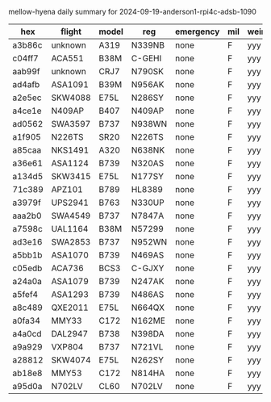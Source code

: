 mellow-hyena daily summary for 2024-09-19-anderson1-rpi4c-adsb-1090

|hex|flight|model|reg|emergency|mil|weirdo|
|--|--|--|--|--|--|--|
|a3b86c|unknown|A319|N339NB|none|F|yyy|
|c04ff7|ACA551|B38M|C-GEHI|none|F|yyy|
|aab99f|unknown|CRJ7|N790SK|none|F|yyy|
|ad4afb|ASA1091|B39M|N956AK|none|F|yyy|
|a2e5ec|SKW4088|E75L|N286SY|none|F|yyy|
|a4ce1e|N409AP|B407|N409AP|none|F|yyy|
|ad0562|SWA3597|B737|N938WN|none|F|yyy|
|a1f905|N226TS|SR20|N226TS|none|F|yyy|
|a85caa|NKS1491|A320|N638NK|none|F|yyy|
|a36e61|ASA1124|B739|N320AS|none|F|yyy|
|a134d5|SKW3415|E75L|N177SY|none|F|yyy|
|71c389|APZ101|B789|HL8389|none|F|yyy|
|a3979f|UPS2941|B763|N330UP|none|F|yyy|
|aaa2b0|SWA4549|B737|N7847A|none|F|yyy|
|a7598c|UAL1164|B38M|N57299|none|F|yyy|
|ad3e16|SWA2853|B737|N952WN|none|F|yyy|
|a5bb1b|ASA1070|B739|N469AS|none|F|yyy|
|c05edb|ACA736|BCS3|C-GJXY|none|F|yyy|
|a24a0a|ASA1079|B739|N247AK|none|F|yyy|
|a5fef4|ASA1293|B739|N486AS|none|F|yyy|
|a8c489|QXE2011|E75L|N664QX|none|F|yyy|
|a0fa34|MMY33|C172|N162ME|none|F|yyy|
|a4a0cd|DAL2947|B738|N398DA|none|F|yyy|
|a9a929|VXP804|B737|N721VL|none|F|yyy|
|a28812|SKW4074|E75L|N262SY|none|F|yyy|
|ab18e8|MMY53|C172|N814HA|none|F|yyy|
|a95d0a|N702LV|CL60|N702LV|none|F|yyy|
